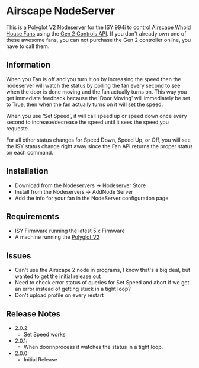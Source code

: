 # Airscape NodeServer

This is a Polyglot V2 Nodeserver for the ISY 994i to control [Airscape Whold House Fans](https://airscapefans.com/) using the [Gen 2 Controls API](https://blog.airscapefans.com/archives/gen-2-controls-api).  If you don't already own one of these awesome fans, you can not purchase the Gen 2 controller online, you have to call them.

## Information

When you Fan is off and you turn it on by increasing the speed then the nodeserver will watch the status by polling the fan every second to see when the door is done moving and the fan actually turns on.  This way you get immediate feedback because the 'Door Moving' will immediately be set to True, then when the fan actually turns on it will set the speed.

When you use 'Set Speed', it will call speed up or speed down once every second to increase/decrease the speed until it sees the speed you requeste.

For all other status changes for Speed Down, Speed Up, or Off, you will see the ISY status change right away since the Fan API returns the proper status on each command.

## Installation

- Download from the Nodeservers -> Nodeserver Store
- Install from the Nodeservers -> AddNode Server
- Add the info for your fan in the NodeServer configuration page

## Requirements

- ISY Firmware running the latest 5.x Firmware
- A machine running the [Polyglot V2](https://github.com/UniversalDevicesInc/polyglot-v2/blob/master/README.md)

## Issues

- Can't use the Airscape 2 node in programs, I know that's a big deal, but wanted to get the initial release out
- Need to check error status of queries for Set Speed and abort if we get an error instead of getting stuck in a tight loop?
- Don't upload profile on every restart

## Release Notes

- 2.0.2:
  - Set Speed works
- 2.0.1:
  - When doorinprocess it watches the status in a tight loop.
- 2.0.0:
  - Initial Release
